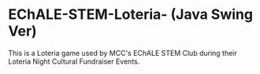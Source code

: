 # EChALE-STEM-Loteria- (Java Swing Ver)
This is a Loteria game used by MCC's EChALE STEM Club during their Loteria Night Cultural Fundraiser Events. 

